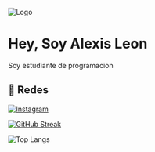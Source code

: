 
![Logo](https://i.pinimg.com/736x/99/49/1a/99491a72b7fc7f54507a35b25a32b2af.jpg)


# Hey, Soy Alexis Leon

Soy estudiante de programacion


## 🔗 Redes
[![Instagram](https://img.shields.io/badge/instagram-1DA1F2?style=for-the-badge&logo=instagram&logoColor=white)](https://www.instagram.com/santarb.al/)


[![GitHub Streak](https://github-readme-streak-stats.herokuapp.com?user=Santalb&theme=calm-pink&hide_border=true&locale=es)](https://git.io/streak-stats)


![Top Langs](https://github-readme-stats.vercel.app/api/top-langs/?username=Santalb&layout=compact)
